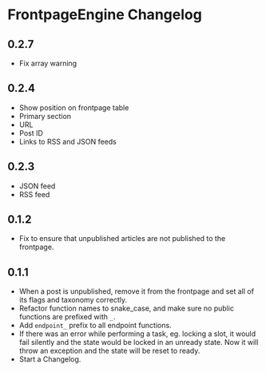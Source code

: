 # FrontpageEngine Changelog

## 0.2.7

* Fix array warning

## 0.2.4

* Show position on frontpage table
* Primary section
* URL
* Post ID
* Links to RSS and JSON feeds

## 0.2.3

* JSON feed
* RSS feed

## 0.1.2

* Fix to ensure that unpublished articles are not published to the frontpage.

## 0.1.1

* When a post is unpublished, remove it from the frontpage and set all of its flags and taxonomy correctly.
* Refactor function names to snake_case, and make sure no public functions are prefixed with `_`. 
* Add `endpoint_` prefix to all endpoint functions.
* If there was an error while performing a task, eg. locking a slot, it would fail silently and the state would be locked in an unready state. Now it will throw an exception and the state will be reset to ready.
* Start a Changelog.